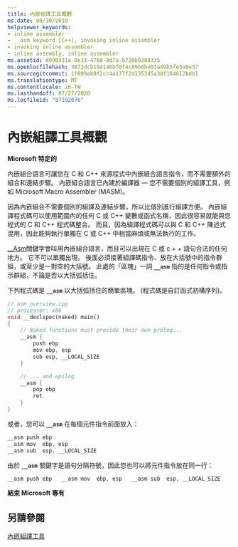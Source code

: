 ```yaml
---
title: 內嵌組譯工具概觀
ms.date: 08/30/2018
helpviewer_keywords:
- inline assembler
- __asm keyword [C++], invoking inline assembler
- invoking inline assembler
- inline assembly, inline assembler
ms.assetid: d990331a-0e33-4760-8d7a-b720b0288335
ms.openlocfilehash: 3872dcb194146bf0f4c89b0be03a49b5fe3a9e37
ms.sourcegitcommit: 1f009ab0f2cc4a177f2d1353d5a38f164612bdb1
ms.translationtype: MT
ms.contentlocale: zh-TW
ms.lasthandoff: 07/27/2020
ms.locfileid: "87192076"
---
```

# <a name="inline-assembler-overview"></a>內嵌組譯工具概觀

**Microsoft 特定的**

內嵌組合語言可讓您在 C 和 C++ 來源程式中內嵌組合語言指令，而不需要額外的組合和連結步驟。 內嵌組合語言已內建於編譯器 — 您不需要個別的組譯工具，例如 Microsoft Macro Assembler (MASM)。

因為內嵌組合不需要個別的組譯及連結步驟，所以比個別進行組譯方便。 內嵌組譯程式碼可以使用範圍內的任何 C 或 C++ 變數或函式名稱，因此很容易就能與您程式的 C 和 C++ 程式碼整合。 而且，因為組譯程式碼可以與 C 和 C++ 陳述式混用，因此能夠執行單獨在 C 或 C++ 中相當麻煩或無法執行的工作。

[__Asm](../../assembler/inline/asm.md)關鍵字會叫用內嵌組合語言，而且可以出現在 C 或 c + + 語句合法的任何地方。 它不可以單獨出現。 後面必須接著組譯碼指令、放在大括號中的指令群組，或至少是一對空的大括號。 此處的「區塊」一詞 **`__asm`** 指的是任何指令或指示群組，不論是否以大括弧括住。

下列程式碼是 **`__asm`** 以大括弧括住的簡單區塊。 (程式碼是自訂函式初構序列)。

```cpp
// asm_overview.cpp
// processor: x86
void __declspec(naked) main()
{
    // Naked functions must provide their own prolog...
    __asm {
        push ebp
        mov ebp, esp
        sub esp, __LOCAL_SIZE
    }

    // ... and epilog
    __asm {
        pop ebp
        ret
    }
}
```

或者，您可以 **`__asm`** 在每個元件指令前面放入：

```cpp
__asm push ebp
__asm mov  ebp, esp
__asm sub  esp, __LOCAL_SIZE
```

由於 **`__asm`** 關鍵字是語句分隔符號，因此您也可以將元件指令放在同一行：

```cpp
__asm push ebp   __asm mov  ebp, esp   __asm sub  esp, __LOCAL_SIZE
```

**結束 Microsoft 專有**

## <a name="see-also"></a>另請參閱

[內嵌組譯工具](../../assembler/inline/inline-assembler.md)<br/>
